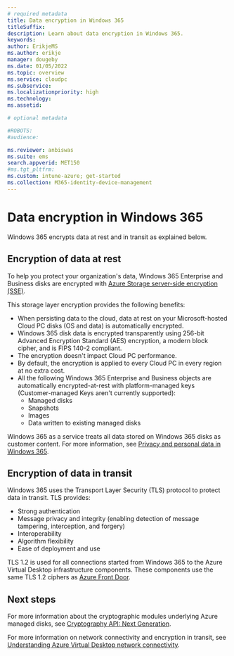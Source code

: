 ```yaml
---
# required metadata
title: Data encryption in Windows 365
titleSuffix:
description: Learn about data encryption in Windows 365.
keywords:
author: ErikjeMS  
ms.author: erikje
manager: dougeby
ms.date: 01/05/2022
ms.topic: overview
ms.service: cloudpc
ms.subservice:
ms.localizationpriority: high
ms.technology:
ms.assetid: 

# optional metadata

#ROBOTS:
#audience:

ms.reviewer: anbiswas
ms.suite: ems
search.appverid: MET150
#ms.tgt_pltfrm:
ms.custom: intune-azure; get-started
ms.collection: M365-identity-device-management
---
```


# Data encryption in Windows 365

Windows 365 encrypts data at rest and in transit as explained below.

## Encryption of data at rest

To help you protect your organization's data, Windows 365 Enterprise and Business disks are encrypted with [Azure Storage server-side encryption (SSE)](/azure/storage/common/storage-service-encryption).

This storage layer encryption provides the following benefits:

- When persisting data to the cloud, data at rest on your Microsoft-hosted Cloud PC disks (OS and data) is automatically encrypted.
- Windows 365 disk data is encrypted transparently using 256-bit Advanced Encryption Standard (AES) encryption, a modern block cipher, and is FIPS 140-2 compliant.
- The encryption doesn't impact Cloud PC performance.
- By default, the encryption is applied to every Cloud PC in every region at no extra cost.
- All the following Windows 365 Enterprise and Business objects are automatically encrypted-at-rest with platform-managed keys (Customer-managed Keys aren't currently supported):
  - Managed disks
  - Snapshots
  - Images
  - Data written to existing managed disks

Windows 365 as a service treats all data stored on Windows 365 disks as customer content. For more information, see [Privacy and personal data in Windows 365](/windows-365/enterprise/privacy-personal-data).

## Encryption of data in transit

Windows 365 uses the Transport Layer Security (TLS) protocol to protect data in transit. TLS provides:

- Strong authentication
- Message privacy and integrity (enabling detection of message tampering, interception, and forgery)
- Interoperability
- Algorithm flexibility
- Ease of deployment and use

TLS 1.2 is used for all connections started from Windows 365 to the Azure Virtual Desktop infrastructure components. These components use the same TLS 1.2 ciphers as [Azure Front Door](/azure/frontdoor/concept-end-to-end-tls#supported-cipher-suites).

<!-- ########################## -->
## Next steps

For more information about the cryptographic modules underlying Azure managed disks, see [Cryptography API: Next Generation](/windows/desktop/seccng/cng-portal).

For more information on network connectivity and encryption in transit, see [Understanding Azure Virtual Desktop network connectivity](/azure/virtual-desktop/network-connectivity).
